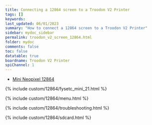 ```yaml
---
title: Connecting a 12864 screen to a Troodon V2 Printer
tags: []
keywords: 
last_updated: 06/01/2023
summary: "How to connect a 12864 screen to a Troodon V2 Printer"
sidebar: mydoc_sidebar
permalink: troodon_v2_screen_12864.html
folder: mydoc
comments: false
toc: false
datatable: true
boardname: Troodon V2 Printer
spiChannel: 1
---
```


<ul id="profileTabs" class="nav nav-tabs">
  <li class="active"><a class="noCrossRef" href="#fysetc21" data-toggle="tab">Mini Neopixel 12864</a></li>  
</ul>
  <div class="tab-content">
<div role="tabpanel" class="tab-pane" id="fysetc21" markdown="1">

{% include custom/12864/fysetc_mini_21.html %}

</div>

</div>

{% include custom/12864/menu.html %}

{% include custom/12864/troubleshooting.html %}

{% include custom/12864/sdcard.html %}